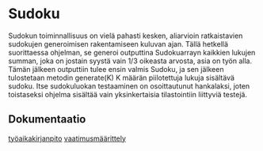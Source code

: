 ﻿# Sudoku
Sudokun toiminnallisuus on vielä pahasti kesken, aliarvioin ratkaistavien sudokujen generoimisen rakentamiseen kuluvan ajan.
Tällä hetkellä suorittaessa ohjelman, se generoi outputtina Sudokuarrayn kaikkien lukujen summan, joka on jostain syystä vain 1/3 oikeasta arvosta, asia on työn alla.
Tämän jälkeen outputtiin tulee ensin valmis Sudoku, ja sen jälkeen tulostetaan metodin generate(K) K määrän piilotettuja lukuja sisältävä sudoku.
Itse sudokuluokan testaaminen on osoittautunut hankalaksi, joten toistaseksi ohjelma sisältää vain yksinkertaisia tilastointiin liittyviä testejä.



## Dokumentaatio

[työaikakirjanpito](https://github.com/karhis/ot-harjoitustyo/blob/master/dokumentointi/ty%C3%B6aikakirjanpito.md)
[vaatimusmäärittely](https://github.com/karhis/ot-harjoitustyo/blob/master/dokumentointi/vaatimusm%C3%A4%C3%A4rittely.md)


